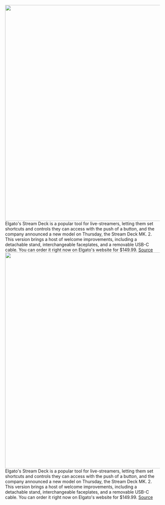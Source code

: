 <img src='https://cdn.vox-cdn.com/thumbor/sXhIcecPZR4wXvr6Pt3NdsqEdMs=/0x0:2754x1768/1200x800/filters:focal(1114x751:1554x1191)/cdn.vox-cdn.com/uploads/chorus_image/image/69587966/Screen_Shot_2021_07_15_at_1.39.04_PM.0.png' width='700px' /><br/>
Elgato's Stream Deck is a popular tool for live-streamers, letting them set shortcuts and controls they can access with the push of a button, and the company announced a new model on Thursday, the Stream Deck MK. 2. This version brings a host of welcome improvements, including a detachable stand, interchangeable faceplates, and a removable USB-C cable. You can order it right now on Elgato's website for $149.99.
<a href='https://www.theverge.com/2021/7/15/22579144/elgato-stream-deck-mk-2-stand-faceplates-usb-c-valve'> Source <a/><img src='https://cdn.vox-cdn.com/thumbor/sXhIcecPZR4wXvr6Pt3NdsqEdMs=/0x0:2754x1768/1200x800/filters:focal(1114x751:1554x1191)/cdn.vox-cdn.com/uploads/chorus_image/image/69587966/Screen_Shot_2021_07_15_at_1.39.04_PM.0.png' width='700px' /><br/>
Elgato's Stream Deck is a popular tool for live-streamers, letting them set shortcuts and controls they can access with the push of a button, and the company announced a new model on Thursday, the Stream Deck MK. 2. This version brings a host of welcome improvements, including a detachable stand, interchangeable faceplates, and a removable USB-C cable. You can order it right now on Elgato's website for $149.99.
<a href='https://www.theverge.com/2021/7/15/22579144/elgato-stream-deck-mk-2-stand-faceplates-usb-c-valve'> Source <a/>